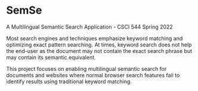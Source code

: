 # SemSe
A Multilingual Semantic Search Application -  CSCI 544 Spring 2022

Most search engines and techniques emphasize keyword matching and optimizing exact pattern searching. At times, keyword search does not help the end-user as the document may not contain the exact search phrase but may contain its semantic equivalent.

This project focuses on enabling multilingual semantic search for documents and websites where normal browser search features fail to identify results using traditional keyword matching.

